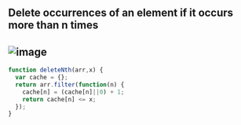 ## Delete occurrences of an element if it occurs more than n times
![image](https://user-images.githubusercontent.com/99033220/186309980-b47c9da6-849d-42b3-960c-fa85f2ae70f5.png)
---
```JavaScript
function deleteNth(arr,x) {
  var cache = {};
  return arr.filter(function(n) {
    cache[n] = (cache[n]||0) + 1;
    return cache[n] <= x;
  });
}
```
